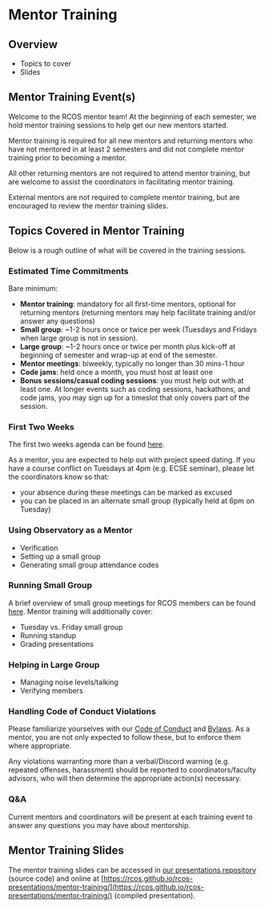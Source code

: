 # Mentor Training

## Overview
- Topics to cover
- Slides

## Mentor Training Event(s)
Welcome to the RCOS mentor team! At the beginning of each semester, we hold mentor training sessions to help get our new mentors started.

Mentor training is required for all new mentors and returning mentors who have not mentored in at least 2 semesters and did not complete mentor training prior to becoming a mentor.

All other returning mentors are not required to attend mentor training, but are welcome to assist the coordinators in facilitating mentor training.

External mentors are not required to complete mentor training, but are encouraged to review the mentor training slides.

## Topics Covered in Mentor Training
Below is a rough outline of what will be covered in the training sessions.

### Estimated Time Commitments
Bare minimum:
  - **Mentor training**: mandatory for all first-time mentors, optional for returning mentors (returning mentors may help facilitate training and/or answer any questions)
  - **Small group**: ~1-2 hours once or twice per week (Tuesdays and Fridays when large group is not in session).  
  - **Large group**: ~1-2 hours once or twice per month plus kick-off at beginning of semester and wrap-up at end of the semester.
  - **Mentor meetings**: biweekly, typically no longer than 30 mins-1 hour
  - **Code jams**: held once a month, you must host at least one
  - **Bonus sessions/casual coding sessions**: you must help out with at least one. At longer events such as coding sessions, hackathons, and code jams, you may sign up for a timeslot that only covers part of the session.

### First Two Weeks
The first two weeks agenda can be found [here](coordinating/agenda).

As a mentor, you are expected to help out with project speed dating. If you have a course conflict on Tuesdays at 4pm (e.g. ECSE seminar), please let the coordinators know so that:
  - your absence during these meetings can be marked as excused
  - you can be placed in an alternate small group (typically held at 6pm on Tuesday)

### Using Observatory as a Mentor
  - Verification
  - Setting up a small group
  - Generating small group attendance codes

### Running Small Group
A brief overview of small group meetings for RCOS members can be found [here](meetings/small_group_meetings). Mentor training will additionally cover:
  - Tuesday vs. Friday small group
  - Running standup
  - Grading presentations <!-- really emphasize presentation review this semester -->

### Helping in Large Group
  - Managing noise levels/talking
  - Verifying members

### Handling Code of Conduct Violations
Please familiarize yourselves with our [Code of Conduct](community/CODE_OF_CONDUCT) and [Bylaws](community/bylaws). As a mentor, you are not only expected to follow these, but to enforce them where appropriate.

Any violations warranting more than a verbal/Discord warning (e.g. repeated offenses, harassment) should be reported to coordinators/faculty advisors, who will then determine the appropriate action(s) necessary.

<!--
TODO: flesh this out further
Example enforcing manuals:
Ada Initiative template: http://geekfeminism.wikia.com/wiki/Conference_anti-harassment/Responding_to_reports
Django project enforcement manual: https://www.djangoproject.com/conduct/enforcement-manual/
-->

### Q&A
Current mentors and coordinators will be present at each training event to answer any questions you may have about mentorship.

## Mentor Training Slides

The mentor training slides can be accessed in [our presentations repository](https://github.com/rcos/presentations/tree/master/mentor-training) (source code) and online at [https://rcos.github.io/rcos-presentations/mentor-training/](https://rcos.github.io/rcos-presentations/mentor-training/)  (compiled presentation).
